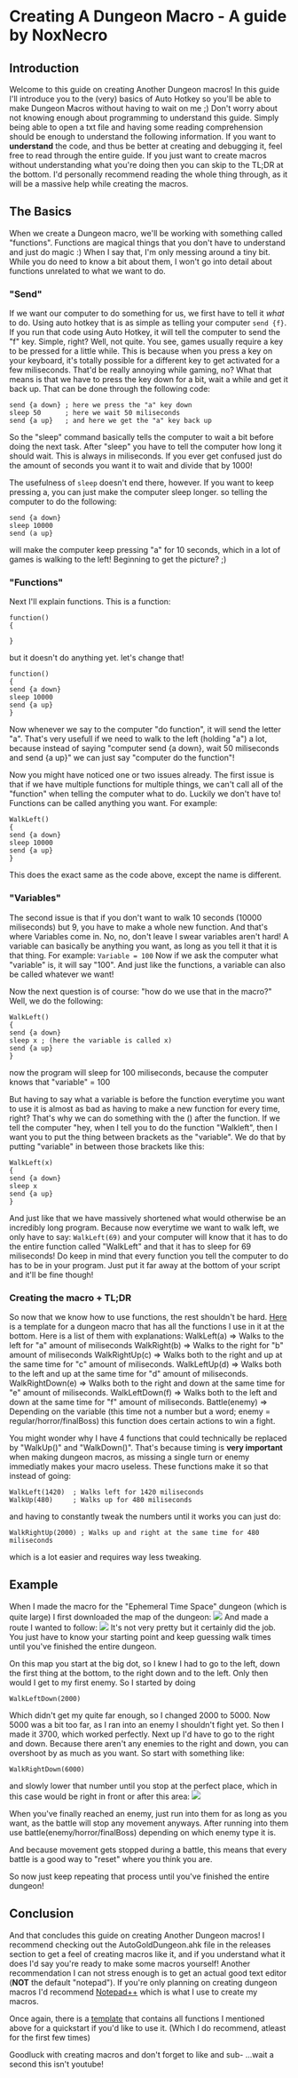 # Creating A Dungeon Macro - A guide by NoxNecro

## Introduction

Welcome to this guide on creating Another Dungeon macros!
In this guide I'll introduce you to the (very) basics of Auto Hotkey so you'll be able to make Dungeon Macros without having to wait on me ;)
Don't worry about not knowing enough about programming to understand this guide.
Simply being able to open a txt file and having some reading comprehension should be enough to understand the following information.
If you want to **understand** the code, and thus be better at creating and debugging it, feel free to read through the entire guide. 
If you just want to create macros without understanding what you're doing then you can skip to the TL;DR at the bottom. 
I'd personally recommend reading the whole thing through, as it will be a massive help while creating the macros.

## The Basics

When we create a Dungeon macro, we'll be working with something called "functions". Functions are magical things that you don't have to understand and just do magic :)
When I say that, I'm only messing around a tiny bit. While you do need to know a bit about them, I won't go into detail about functions unrelated to what we want to do.

### "Send"

If we want our computer to do something for us, we first have to tell it *what* to do. 
Using auto hotkey that is as simple as telling your computer ```send {f}```. If you run that code using Auto Hotkey, it will tell the computer to send the "f" key. Simple, right?
Well, not quite. You see, games usually require a key to be pressed for a little while. This is because when you press a key on your keyboard, it's totally possible for a different key to get activated for a few miliseconds. 
That'd be really annoying while gaming, no? 
What that means is that we have to press the key down for a bit, wait a while and get it back up.
That can be done through the following code:
```
send {a down} ; here we press the "a" key down
sleep 50 	  ; here we wait 50 miliseconds	
send {a up}	  ; and here we get the "a" key back up
```
So the "sleep" command basically tells the computer to wait a bit before doing the next task. After "sleep" you have to tell the computer how long it should wait.
This is always in miliseconds. If you ever get confused just do the amount of seconds you want it to wait and divide that by 1000!

The usefulness of ```sleep``` doesn't end there, however.
If you want to keep pressing a, you can just make the computer sleep longer.
so telling the computer to do the following:
```
send {a down}
sleep 10000
send (a up}
``` 
will make the computer keep pressing "a" for 10 seconds, which in a lot of games is walking to the left! Beginning to get the picture? ;)

### "Functions"

Next I'll explain functions.
This is a function:
```
function() 
{

}
```

but it doesn't do anything yet.
let's change that!

```
function() 
{
send {a down}
sleep 10000
send {a up}
}
```
Now whenever we say to the computer "do function", it will send the letter "a".
That's very usefull if we need to walk to the left (holding "a") a lot, because instead of saying "computer send {a down}, wait 50 miliseconds and send {a up}" we can just say "computer do the function"!

Now you might have noticed one or two issues already.
The first issue is that if we have multiple functions for multiple things, we can't call all of the "function" when telling the computer what to do.
Luckily we don't have to! Functions can be called anything you want.
For example:
```
WalkLeft() 
{
send {a down}
sleep 10000
send {a up}
}
```
This does the exact same as the code above, except the name is different.

### "Variables"

The second issue is that if you don't want to walk 10 seconds (10000 miliseconds) but 9, you have to make a whole new function.
And that's where Variables come in. No, no, don't leave I swear variables aren't hard!
A variable can basically be anything you want, as long as you tell it that it is that thing.
For example: 
```Variable = 100```
Now if we ask the computer what "variable" is, it will say "100".
And just like the functions, a variable can also be called whatever we want!

Now the next question is of course: "how do we use that in the macro?"
Well, we do the following:
```
WalkLeft()
{
send {a down}
sleep x ; (here the variable is called x)
send {a up}
}
```
now the program will sleep for 100 miliseconds, because the computer knows that "variable" = 100

But having to say what a variable is before the function everytime you want to use it is almost as bad as having to make a new function for every time, right?
That's why we can do something with the () after the function.
If we tell the computer "hey, when I tell you to do the function "Walkleft", then I want you to put the thing between brackets as the "variable".
We do that by putting "variable" in between those brackets like this: 
```
WalkLeft(x)
{
send {a down}
sleep x
send {a up}
}
```
And just like that we have massively shortened what would otherwise be an incredibly long program.
Because now everytime we want to walk left, we only have to say:
```WalkLeft(69)```
and your computer will know that it has to do the entire function called "WalkLeft" and that it has to sleep for 69 miliseconds!
Do keep in mind that every function you tell the computer to do has to be in your program. Just put it far away at the bottom of your script and it'll be fine though!

### Creating the macro + TL;DR

So now that we know how to use functions, the rest shouldn't be hard.
[Here](https://github.com/NoxNecro/Another-Eden-AutoHotkey/blob/main/Guide/DungeonFarmTemplate.ahk) is a template for a dungeon macro that has all the functions I use in it at the bottom.
Here is a list of them with explanations: 
WalkLeft(a) => Walks to the left for "a" amount of miliseconds
WalkRight(b) => Walks to the right for "b" amount of miliseconds
WalkRightUp(c) => Walks both to the right and up at the same time for "c" amount of miliseconds. 
WalkLeftUp(d) => Walks both to the left and up at the same time for "d" amount of miliseconds. 
WalkRightDown(e) => Walks both to the right and down at the same time for "e" amount of miliseconds. 
WalkLeftDown(f) => Walks both to the left and down at the same time for "f" amount of miliseconds. 
Battle(enemy) => Depending on the variable (this time not a number but a word; enemy = regular/horror/finalBoss) this function does certain actions to win a fight.

You might wonder why I have 4 functions that could technically be replaced by "WalkUp()" and "WalkDown()".
That's because timing is **very important** when making dungeon macros, as missing a single turn or enemy immediatly makes your macro useless.
These functions make it so that instead of going:
```
WalkLeft(1420)  ; Walks left for 1420 miliseconds
WalkUp(480)		; Walks up for 480 miliseconds
```
and having to constantly tweak the numbers until it works you can just do:
```
WalkRightUp(2000) ; Walks up and right at the same time for 480 miliseconds
```
which is a lot easier and requires way less tweaking.

## Example

When I made the macro for the "Ephemeral Time Space" dungeon (which is quite large) I first downloaded the map of the dungeon: 
![](minimap.png)
And made a route I wanted to follow:
![](minimap_route.jpg)
It's not very pretty but it certainly did the job. You just have to know your starting point and keep guessing walk times until you've finished the entire dungeon.

On this map you start at the big dot, so I knew I had to go to the left, down the first thing at the bottom, to the right down and to the left.
Only then would I get to my first enemy.
So I started by doing
```
WalkLeftDown(2000)
```
Which didn't get my quite far enough, so I changed 2000 to 5000.
Now 5000 was a bit too far, as I ran into an enemy I shouldn't fight yet.
So then I made it 3700, which worked perfectly.
Next up I'd have to go to the right and down.
Because there aren't any enemies to the right and down, you can overshoot by as much as you want.
So start with something like:
```
WalkRightDown(6000)
```
and slowly lower that number until you stop at the perfect place, which in this case would be right in front or after this area:
![](minimap_marked1.jpg)

When you've finally reached an enemy, just run into them for as long as you want, as the battle will stop any movement anyways.
After running into them use battle(enemy/horror/finalBoss) depending on which enemy type it is.

And because movement gets stopped during a battle, this means that every battle is a good way to "reset" where you think you are.


So now just keep repeating that process until you've finished the entire dungeon!


## Conclusion

And that concludes this guide on creating Another Dungeon macros! 
I recommend checking out the AutoGoldDungeon.ahk file in the releases section to get a feel of creating macros like it, and if you understand what it does I'd say you're ready to make some macros yourself!
Another recommendation I can not stress enough is to get an actual good text editor (**NOT** the default "notepad").
If you're only planning on creating dungeon macros I'd recommend [Notepad++](https://notepad-plus-plus.org/downloads/) which is what I use to create my macros.

Once again, there is a [template](https://github.com/NoxNecro/Another-Eden-AutoHotkey/blob/main/Guide/DungeonFarmTemplate.ahk) that contains all functions I mentioned above for a quickstart if you'd like to use it. (Which I do recommend, atleast for the first few times)


Goodluck with creating macros and don't forget to like and sub- ...wait a second this isn't youtube!




